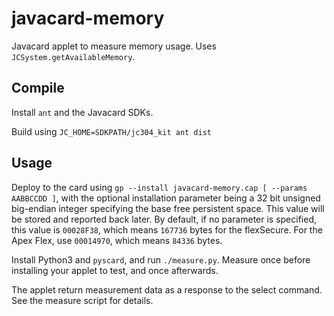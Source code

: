 # javacard-memory

Javacard applet to measure memory usage. Uses `JCSystem.getAvailableMemory`.

## Compile

Install `ant` and the Javacard SDKs.

Build using `JC_HOME=SDKPATH/jc304_kit ant dist`

## Usage

Deploy to the card using `gp --install javacard-memory.cap [ --params AABBCCDD ]`, with the optional installation parameter being a 32 bit unsigned big-endian integer specifying the base free persistent space. This value will be stored and reported back later. By default, if no parameter is specified, this value is `00028F38`, which means `167736` bytes for the flexSecure. For the Apex Flex, use `00014970`, which means `84336` bytes.

Install Python3 and `pyscard`, and run `./measure.py`. Measure once before installing your applet to test, and once afterwards.

The applet return measurement data as a response to the select command. See the measure script for details.
